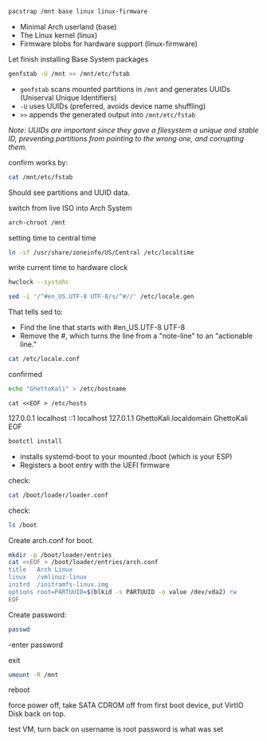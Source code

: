 ```bash
pacstrap /mnt base linux linux-firmware
```
- Minimal Arch userland (base)
- The Linux kernel (linux)
- Firmware blobs for hardware support (linux-firmware)

Let finish installing Base System packages

```bash
genfstab -U /mnt >> /mnt/etc/fstab
```
- `genfstab` scans mounted partitions in `/mnt` and generates UUIDs (Uniserval Unique Identifiers)
- `-U` uses UUIDs (preferred, avoids device name shuffling)
- `>>` appends the generated output into `/mnt/etc/fstab`

*Note: UUIDs are important since they gave a filesystem a unique and stable ID, preventing partitions from pointing to the wrong one, and corrupting them.*

confirm works by:
```bash
cat /mnt/etc/fstab
```
Should see partitions and UUID data.

switch from live ISO into Arch System

```bash
arch-chroot /mnt
```

setting time to central time
```bash
ln -sf /usr/share/zoneinfo/US/Central /etc/localtime
```

write current time to hardware clock
```bash
hwclock --systohc
```

```bash
sed -i '/^#en_US.UTF-8 UTF-8/s/^#//' /etc/locale.gen
```
That tells sed to:
- Find the line that starts with #en_US.UTF-8 UTF-8
- Remove the #, which turns the line from a "note-line" to an "actionable line."

```bash
cat /etc/locale.conf
```
confirmed

```bash
echo "GhettoKali" > /etc/hostname
```

```
cat <<EOF > /etc/hosts
```

127.0.0.1   localhost
::1         localhost
127.0.1.1   GhettoKali.localdomain GhettoKali
EOF

```bash
bootctl install
```
- installs systemd-boot to your mounted /boot (which is your ESP)
- Registers a boot entry with the UEFI firmware

check: 
```bash
cat /boot/loader/loader.conf
```
check: 
```bash
ls /boot
```
Create arch.conf for boot.
```bash
mkdir -p /boot/loader/entries
cat <<EOF > /boot/loader/entries/arch.conf
title   Arch Linux
linux   /vmlinuz-linux
initrd  /initramfs-linux.img
options root=PARTUUID=$(blkid -s PARTUUID -o value /dev/vda2) rw
EOF
```
Create password:
```bash
passwd
```
-enter password

exit
```bash
umount -R /mnt
```
reboot

force power off, take SATA CDROM off from first boot device, put VirtIO Disk back on top.

test VM, turn back on
username is root
password is what was set
